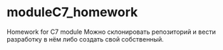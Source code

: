 # moduleC7_homework
Homework for C7 module
 
 Можно склонировать репозиторий и вести разработку в нём либо создать свой собственный.
